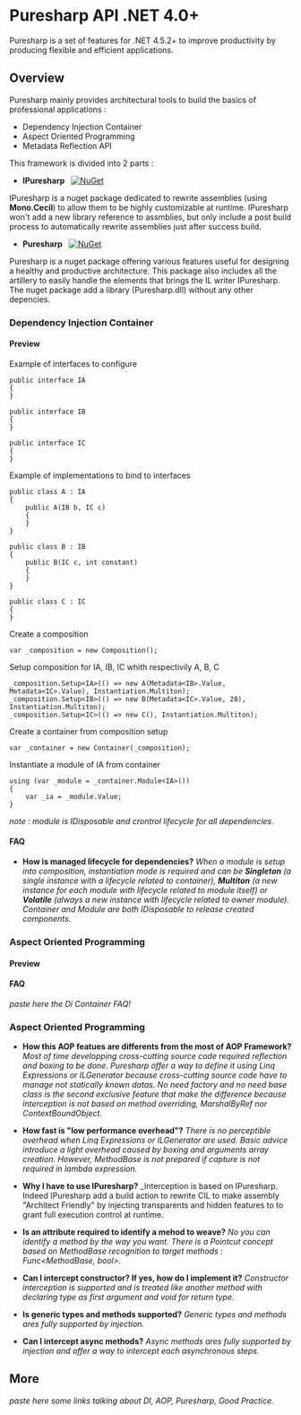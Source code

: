 

# Puresharp API .NET 4.0+
Puresharp is a set of features for .NET 4.5.2+ to improve productivity by producing flexible and efficient applications.

## Overview
Puresharp mainly provides architectural tools to build the basics of professional applications :
- Dependency Injection Container
- Aspect Oriented Programming
- Metadata Reflection API

This framework is divided into 2 parts :
- **IPuresharp** &nbsp;&nbsp;[![NuGet](https://img.shields.io/nuget/v/IPuresharp.svg)](https://www.nuget.org/packages/IPuresharp)

IPuresharp is a nuget package dedicated to rewrite assemblies (using **Mono.Cecil**) to allow them to be highly customizable at runtime. IPuresharp won't add a new library reference to assmblies, but only include a post build process to automatically rewrite assemblies just after success build.

- **Puresharp** &nbsp;&nbsp;[![NuGet](https://img.shields.io/nuget/v/Puresharp.svg)](https://www.nuget.org/packages/Puresharp)

Puresharp is a nuget package offering various features useful for designing a healthy and productive architecture. This package also includes all the artillery to easily handle the elements that brings the IL writer IPuresharp. The nuget package add a library (Puresharp.dll) without any other depencies.

### Dependency Injection Container



#### Preview

Example of interfaces to configure

    public interface IA
    {
    }

    public interface IB
    {
    }

    public interface IC
    {
    }
    
Example of implementations to bind to interfaces

    public class A : IA
    {
        public A(IB b, IC c)
        {
        }
    }

    public class B : IB
    {
        public B(IC c, int constant)
        {
        }
    }

    public class C : IC
    {
    }

Create a composition

    var _composition = new Composition();

Setup composition for IA, IB, IC whith respectivily A, B, C

    _composition.Setup<IA>(() => new A(Metadata<IB>.Value, Metadata<IC>.Value), Instantiation.Multiton);
    _composition.Setup<IB>(() => new B(Metadata<IC>.Value, 28), Instantiation.Multiton);
    _composition.Setup<IC>(() => new C(), Instantiation.Multiton);
    
Create a container from composition setup

    var _container = new Container(_composition);

Instantiate a module of IA from container

    using (var _module = _container.Module<IA>())
    {
        var _ia = _module.Value;
    }
    
_note : module is IDisposable and crontrol lifecycle for all dependencies._

#### FAQ

- **How is managed lifecycle for dependencies?** 
_When a module is setup into composition, instantiation mode is required and can be **Singleton** (a single instance with a lifecycle related to container), **Multiton** (a new instance for each module with lifecycle related to module itself) or **Volatile** (always a new instance with lifecycle related to owner module). Container and Module are both IDisposable to release created components._


### Aspect Oriented Programming

#### Preview

#### FAQ

_paste here the Di Container FAQ!_

### Aspect Oriented Programming

- **How this AOP featues are differents from the most of AOP Framework?** 
_Most of time developping cross-cutting source code required reflection and boxing to be done. Puresharp offer a way to define it using Linq Expressions or ILGenerator because cross-cutting source code have to manage not statically known datas. No need factory and no need base class is the second exclusive feature that make the difference because interception is not based on method overriding, MarshalByRef nor ContextBoundObject._

- **How fast is "low performance overhead"?** 
_There is no perceptible overhead when Linq Expressions or ILGenerator are used. Basic advice introduce a light overhead caused by boxing and arguments array creation. However, MethodBase is not prepared if capture is not required in lambda expression._

- **Why I have to use IPuresharp?** 
_Interception is based on IPuresharp. Indeed IPuresharp add a build action to rewrite CIL to make assembly "Architect Friendly" by injecting transparents and hidden features to to grant full execution control at runtime.

- **Is an attribute required to identify a mehod to weave?** 
_No you can identify a method by the way you want. There is a Pointcut concept based on MethodBase recognition to target methods : Func<MethodBase, bool>._

- **Can I intercept constructor? If yes, how do I implement it?**
_Constructor interception is supported and is treated like another method with declaring type as first argument and void for return type._

- **Is generic types and methods supported?**
_Generic types and methods ares fully supported by injection._

- **Can I intercept async methods?**
_Async methods ares fully supported by injection and offer a way to intercept each asynchronous steps._

## More

_paste here some links talking about DI, AOP, Puresharp, Good Practice._
